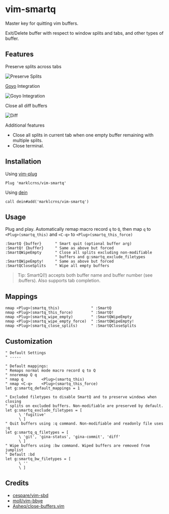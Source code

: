 # vim-smartq

Master key for quitting vim buffers.

Exit/Delete buffer with respect to window splits and tabs, and other types of
buffer.

## Features

Preserve splits across tabs

![Preserve Splits](https://i.imgur.com/uKRWrjS.gif)

[Goyo](https://github.com/junegunn/goyo.vim) Integration

![Goyo Integration](https://i.imgur.com/sB70XEK.gif)

Close all diff buffers

![Diff](https://i.imgur.com/qSTQfGl.gif)

Additional features

- Close all splits in current tab when one empty buffer remaining with multiple
  splits.
- Close terminal.

## Installation

Using [vim-plug](https://github.com/junegunn/vim-plug)

```vim
Plug 'marklcrns/vim-smartq'
```

Using [dein](https://github.com/Shougo/dein.vim)

```vim
call dein#add('marklcrns/vim-smartq')
```

## Usage

Plug and play. Automatically remap macro record `q` to `Q`, then map `q` to
`<Plug>(smartq_this)` and `<C-q>` to `<Plug>(smartq_this_force)`

```vim
:SmartQ {buffer}      " Smart quit (optional buffer arg)
:SmartQ! {buffer}     " Same as above but forced
:SmartQWipeEmpty      " Close all splits excluding non-modifiable
                      " buffers and g:smartq_exclude_filetypes
:SmartQWipeEmpty!     " Same as above but forced
:SmartQCloseSplits    " Wipe all empty buffers
```

> Tip: SmartQ(!) accepts both buffer name and buffer number (see :buffers). Also
> supports tab completion.

## Mappings

```vim
nmap <Plug>(smartq_this)              " :SmartQ
nmap <Plug>(smartq_this_force)        " :SmartQ!
nmap <Plug>(smartq_wipe_empty)        " :SmartQWipeEmpty
nmap <Plug>(smartq_wipe_empty_force)  " :SmartQWipeEmpty!
nmap <Plug>(smartq_close_splits)      " :SmartQCloseSplits
```

## Customization

```vim
" Default Settings
" -----

" Default mappings:
" Remaps normal mode macro record q to Q
" nnoremap Q q
" nmap q        <Plug>(smartq_this)
" nmap <C-q>    <Plug>(smartq_this_force)
let g:smartq_default_mappings = 1

" Excluded filetypes to disable SmartQ and to preserve windows when closing
" splits on excluded buffers. Non-modifiable are preserved by default.
let g:smartq_exclude_filetypes = [
      \ 'fugitive'
      \ ]
" Quit buffers using :q command. Non-modifiable and readonly file uses :q
let g:smartq_q_filetypes = [
      \ 'git', 'gina-status', 'gina-commit', 'diff'
      \ ]
" Wipe buffers using :bw command. Wiped buffers are removed from jumplist
" Default :bd
let g:smartq_bw_filetypes = [
      \ ''
      \ ]
```

## Credits

- [cespare/vim-sbd](https://github.com/cespare/vim-sbd)
- [moll/vim-bbye](https://github.com/moll/vim-bbye)
- [Asheq/close-buffers.vim](https://github.com/Asheq/close-buffers.vim)

